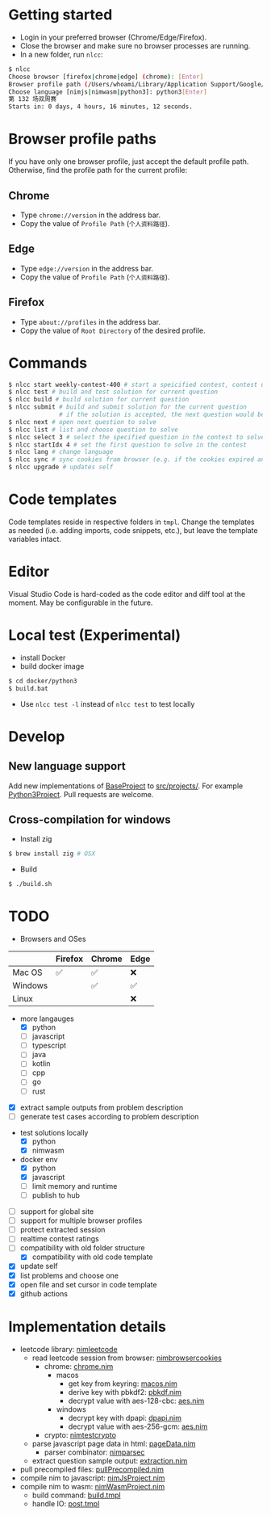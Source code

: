 # Getting started

* Login in your preferred browser (Chrome/Edge/Firefox).
* Close the browser and make sure no browser processes are running.
* In a new folder, run `nlcc`:

```bash
$ nlcc
Choose browser [firefox|chrome|edge] (chrome): [Enter]
Browser profile path (/Users/whoami/Library/Application Support/Google/Chrome/Default): [Enter]
Choose language [nimjs|nimwasm|python3]: python3[Enter]
第 132 场双周赛
Starts in: 0 days, 4 hours, 16 minutes, 12 seconds.
```

# Browser profile paths

If you have only one browser profile, just accept the default profile path. Otherwise, find the profile path for the current profile:

## Chrome

* Type `chrome://version` in the address bar.
* Copy the value of `Profile Path` (`个人资料路径`).

## Edge

* Type `edge://version` in the address bar.
* Copy the value of `Profile Path` (`个人资料路径`).

## Firefox

* Type `about://profiles` in the address bar.
* Copy the value of `Root Directory` of the desired profile.

# Commands

```bash
$ nlcc start weekly-contest-400 # start a speicified contest, contest url is also accepted
$ nlcc test # build and test solution for current question
$ nlcc build # build solution for current question
$ nlcc submit # build and submit solution for the current question
              # if the solution is accepted, the next question would be opened
$ nlcc next # open next question to solve
$ nlcc list # list and choose question to solve
$ nlcc select 3 # select the specified question in the contest to solve
$ nlcc startIdx 4 # set the first question to solve in the contest
$ nlcc lang # change language
$ nlcc sync # sync cookies from browser (e.g. if the cookies expired and you need to login again)
$ nlcc upgrade # updates self
```

# Code templates

Code templates reside in respective folders in `tmpl`. Change the templates as needed (i.e. adding imports, code snippets, etc.), but leave the template variables intact.

# Editor

Visual Studio Code is hard-coded as the code editor and diff tool at the moment. May be configurable in the future.

# Local test (Experimental)

* install Docker
* build docker image

```bash
$ cd docker/python3
$ build.bat
```
* Use `nlcc test -l` instead of `nlcc test` to test locally

# Develop

## New language support

Add new implementations of [BaseProject](src/projects/baseProject.nim) to [src/projects/](src/projects/). For example [Python3Project](src/projects/python/python3Project.nim). Pull requests are welcome.

## Cross-compilation for windows

* Install zig

```bash
$ brew install zig # OSX
```

* Build

```bash
$ ./build.sh
```

# TODO
* Browsers and OSes

| | Firefox | Chrome | Edge |
| --- | --- | --- | --- |
| Mac OS | ✅ | ✅ | ❌ |
| Windows | | ✅ | ✅ |
| Linux | | | ❌ |
* more langauges
  * [x] python
  * [ ] javascript
  * [ ] typescript
  * [ ] java
  * [ ] kotlin
  * [ ] cpp
  * [ ] go
  * [ ] rust
* [x] extract sample outputs from problem description
* [ ] generate test cases according to problem description
* test solutions locally
  * [x] python
  * [x] nimwasm
* docker env
  * [x] python
  * [x] javascript
  * [ ] limit memory and runtime
  * [ ] publish to hub
* [ ] support for global site
* [ ] support for multiple browser profiles
* [ ] protect extracted session
* [ ] realtime contest ratings
* [ ] compatibility with old folder structure
  * [x] compatibility with old code template
* [x] update self
* [x] list problems and choose one
* [x] open file and set cursor in code template
* [x] github actions

# Implementation details

* leetcode library: [nimleetcode](https://github.com/qszhu/nimleetcode/)
  * read leetcode session from browser: [nimbrowsercookies](https://github.com/qszhu/nimbrowsercookies)
    * chrome: [chrome.nim](https://github.com/qszhu/nimbrowsercookies/blob/main/src/nimbrowsercookies/chrome.nim)
      * macos
        * get key from keyring: [macos.nim](https://github.com/qszhu/nimbrowsercookies/blob/main/src/nimbrowsercookies/macos.nim)
        * derive key with pbkdf2: [pbkdf.nim](https://github.com/qszhu/nimtestcrypto/blob/main/src/nimtestcrypto/pbkdf.nim)
        * decrypt value with aes-128-cbc: [aes.nim](https://github.com/qszhu/nimtestcrypto/blob/main/src/nimtestcrypto/aes.nim)
      * windows
        * decrypt key with dpapi: [dpapi.nim](https://github.com/qszhu/nimbrowsercookies/blob/main/src/nimbrowsercookies/dpapi.nim)
        * decrypt value with aes-256-gcm: [aes.nim](https://github.com/qszhu/nimtestcrypto/blob/main/src/nimtestcrypto/aes.nim)
    * crypto: [nimtestcrypto](https://github.com/qszhu/nimtestcrypto)
  * parse javascript page data in html: [pageData.nim](https://github.com/qszhu/nimleetcode/blob/main/src/nimleetcode/pageData.nim)
    * parser combinator: [nimparsec](https://github.com/qszhu/nimparsec)
  * extract question sample output: [extraction.nim](https://github.com/qszhu/nimleetcode/blob/main/src/nimleetcode/extraction.nim)
* pull precompiled files: [pullPrecompiled.nim](src/scripts/pullPrecompiled.nim)
* compile nim to javascript: [nimJsProject.nim](src/projects/nimjs/nimJsProject.nim)
* compile nim to wasm: [nimWasmProject.nim](src/projects/nimwasm/nimWasmProject.nim)
  * build command: [build.tmpl](tmpl/nimwasm/build.tmpl)
  * handle IO: [post.tmpl](tmpl/nimwasm/post.tmpl)
